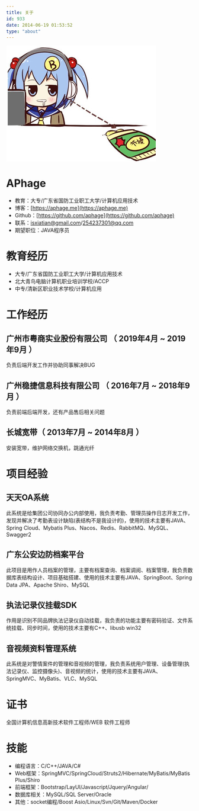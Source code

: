 ```yaml
---
title: 关于
id: 933
date: 2014-06-19 01:53:52
type: "about"
---
```


![](/images/about.jpg)

# APhage
 - 教育：大专/广东省国防工业职工大学/计算机应用技术
 - 博客：[https://aphage.me](https://aphage.me)
 - Github：[https://github.com/aphage](https://github.com/aphage)
 - 联系：isxiatian@gmail.com/254237301@qq.com
 - 期望职位：JAVA程序员

# 教育经历
- 大专/广东省国防工业职工大学/计算机应用技术
- 北大青鸟电脑计算机职业培训学校/ACCP
- 中专/清新区职业技术学校/计算机应用

# 工作经历

## 广州市粤商实业股份有限公司 （ 2019年4月 ~ 2019年9月 ）
负责后端开发工作并协助同事解决BUG

## 广州稳捷信息科技有限公司 （ 2016年7月 ~ 2018年9月 ）
负责前端后端开发，还有产品售后相关问题

## 长城宽带（ 2013年7月 ~ 2014年8月 ）
安装宽带，维护网络交换机，跳通光纤

# 项目经验

## 天天OA系统
此系统是给集团公司协同办公内部使用，我负责考勤、管理员操作日志开发工作，发现并解决了考勤表设计缺陷(表结构不是我设计的)，使用的技术主要有JAVA、Spring Cloud、Mybatis Plus、Nacos、Redis、RabbitMQ、MySQL、Swagger2

## 广东公安边防档案平台
此项目是用作人员档案的管理，主要有档案查询、档案调阅、档案管理，我负责数据库表结构设计、项目基础搭建、使用的技术主要有JAVA、SpringBoot、Spring Data JPA、Apache Shiro、MySQL

## 执法记录仪挂载SDK
作用是识别不同品牌执法记录仪自动挂载，我负责的功能主要有密码验证、文件系统挂载、同步时间，使用的技术主要有C++、libusb win32

## 音视频资料管理系统
此系统是对警情案件的管理和音视频的管理，我负责系统用户管理、设备管理(执法记录仪、监控摄像头)、音视频的统计，使用的技术主要有JAVA、SpringMVC、MyBatis、VLC、MySQL

# 证书
全国计算机信息高新技术软件工程师/WEB 软件工程师

# 技能
- 编程语言：C/C++/JAVA/C#
- Web框架：SpringMVC/SpringCloud/Struts2/Hibernate/MyBatis/MyBatis Plus/Shiro
- 前端框架：Bootstrap/LayUI/Javascript/Jquery/Angular/
- 数据库相关：MySQL/SQL Server/Oracle
- 其他：socket编程/Boost Asio/Linux/Svn/Git/Maven/Docker
